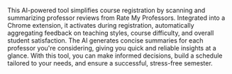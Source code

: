 This AI-powered tool simplifies course registration by scanning and summarizing professor reviews from Rate My Professors. Integrated into a Chrome extension, it activates during registration, automatically aggregating feedback on teaching styles, course difficulty, and overall student satisfaction. The AI generates concise summaries for each professor you're considering, giving you quick and reliable insights at a glance. With this tool, you can make informed decisions, build a schedule tailored to your needs, and ensure a successful, stress-free semester.

